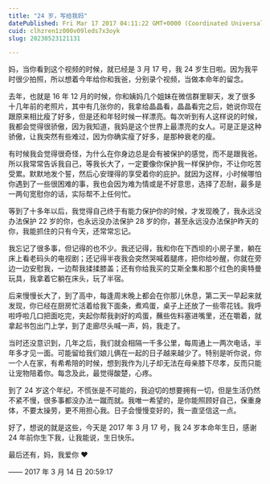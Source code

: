 ```yaml
---
title: "24 岁，写给我妈"
datePublished: Fri Mar 17 2017 04:11:22 GMT+0000 (Coordinated Universal Time)
cuid: clhzren1z000v09leds7x3oyk
slug: 20230523121131

---
```


妈，当你看到这个视频的时候，就已经是 3 月 17 号，我 24 岁生日啦。因为我平时很少拍照，所以想着今年给你和我爸，分别录个视频，当做本命年的留念。

去年，也就是 16 年 12 月的时候，你和姨妈几个姐妹在微信群里聊天，发了很多十几年前的老照片，其中有几张你的，我拿给晶晶看，晶晶看完之后，她说你现在跟原来相比瘦了好多，但是还和年轻时候一样漂亮。每次听到有人这样说的时候，我都会觉得很骄傲，因为我知道，我妈是这个世界上最漂亮的女人。可是正是这种骄傲，让我突然有些难过，因为你确实瘦了好多，是那种衰老的瘦。

有时候我会觉得很奇怪，为什么在你身边总是会有被保护的感觉，而不是跟我爸。所以我常常告诉我自己，等我长大了，一定要像你保护我一样保护你，不让你吃苦受累。默默地发个誓，然后心安理得的享受着你的庇护。就因为这样，小时候哪怕你遇到了一些很困难的事，我也会因为难为情或是不好意思，选择了忍耐，最多是一两句宽慰你的话，实际帮不上任何忙。

等到了十多年以后，我觉得自己终于有能力保护你的时候，才发现晚了，我永远没办法保护 22 岁的你，也永远没办法保护 28 岁的你，甚至永远没办法保护昨天的你，我能抓住的只有今天，还常常忘记。

我忘记了很多事，但记得的也不少。我还记得，我和你在下西坝的小房子里，躺在床上看老码头的电视剧；还记得半夜我会突然哭喊着腿疼，把你给吵醒，你就在旁边一边安慰我，一边帮我揉揉膝盖；还有你给我买的艾斯全集和那个红色的奥特曼玩具，我拿着它躺在床头，玩了半宿。

后来慢慢长大了，到了高中，每逢周末晚上都会在你那儿休息，第二天一早起来就发现，你已经在厨房忙活着给我下面条，煮鸡蛋，桌子上还放了一些零花钱。我呼啦呼啦几口把面吃完，夹起你帮我剥好的鸡蛋，蘸些佐料塞进嘴里，还在嚼着，就拿起书包出门上学，到了走廊尽头喊一声，妈，我走了。

当时还没意识到，几年之后，我们就会相隔一千多公里，每周通上一两次电话，半年多才见一面。可能留给我们娘儿俩在一起的日子越来越少了。特别是听你说，你一个人在家，有希希陪的时候，想到我作为儿子却无法在母亲膝下尽孝，反而只能让宠物陪着你。每念及此，最觉得酸楚，心疼。

到了 24 岁这个年纪，不慌张是不可能的，我迫切的想要拥有一切，但是生活仍然不紧不慢，很多事都没办法一蹴而就。我唯一希望的，是你能照顾好自己，保重身体，不要太操劳，更不用担心我。日子会慢慢变好的，我一直坚信这一点。

好了，想说的就是这些，今天是 2017 年 3 月 17 号，我 24 岁本命年生日，感谢 24 年前你生下我，让我能说，生日快乐。

最后还有，妈，我爱你 ❤

—— 2017 年 3 月 14 日 20:59:17